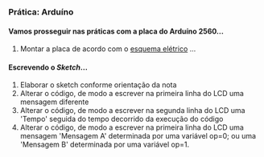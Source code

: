 ### Prática: Arduíno

#### Vamos prosseguir nas práticas com a placa do Arduíno 2560...

1. Montar a placa de acordo com o [esquema elétrico](arq_aulas/esquema_pratica23.png) ...

#### Escrevendo o *Sketch*...
1. Elaborar o sketch conforme orientação da nota
2. Alterar o código, de modo a escrever na primeira linha do LCD uma mensagem diferente
3. Alterar o código, de modo a escrever na segunda linha do LCD uma 'Tempo' seguida do tempo decorrido da execução do código
4. Alterar o código, de modo a escrever na primeira linha do LCD uma mensagem 'Mensagem A' determinada por uma variável op=0; ou uma 'Mensagem B' determinada por uma variável op=1.  
